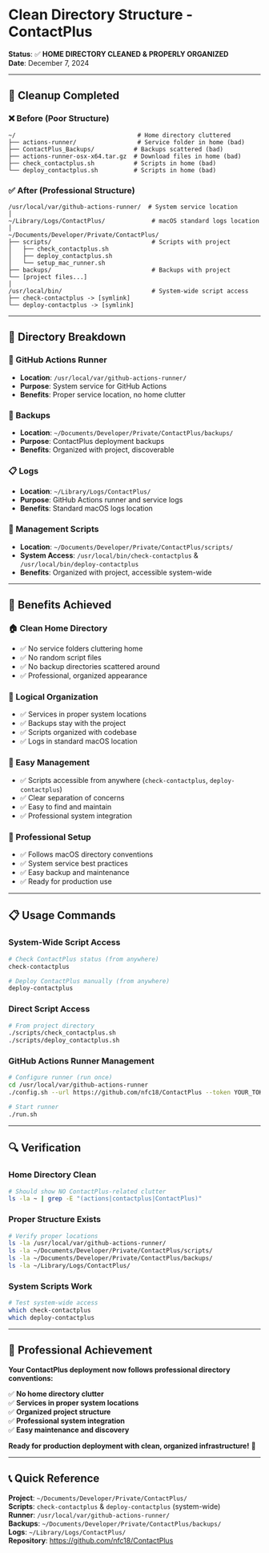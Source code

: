 # Clean Directory Structure - ContactPlus

**Status**: ✅ **HOME DIRECTORY CLEANED & PROPERLY ORGANIZED**  
**Date**: December 7, 2024

---

## 🧹 **Cleanup Completed**

### **❌ Before (Poor Structure)**
```
~/                                  # Home directory cluttered
├── actions-runner/                 # Service folder in home (bad)
├── ContactPlus_Backups/           # Backups scattered (bad)
├── actions-runner-osx-x64.tar.gz  # Download files in home (bad)
├── check_contactplus.sh           # Scripts in home (bad)
└── deploy_contactplus.sh          # Scripts in home (bad)
```

### **✅ After (Professional Structure)**
```
/usr/local/var/github-actions-runner/  # System service location
│
~/Library/Logs/ContactPlus/             # macOS standard logs location
│
~/Documents/Developer/Private/ContactPlus/
├── scripts/                            # Scripts with project
│   ├── check_contactplus.sh
│   ├── deploy_contactplus.sh
│   └── setup_mac_runner.sh
├── backups/                            # Backups with project
└── [project files...]
│
/usr/local/bin/                         # System-wide script access
├── check-contactplus -> [symlink]
└── deploy-contactplus -> [symlink]
```

---

## 📁 **Directory Breakdown**

### **🤖 GitHub Actions Runner**
- **Location**: `/usr/local/var/github-actions-runner/`
- **Purpose**: System service for GitHub Actions
- **Benefits**: Proper service location, no home clutter

### **💾 Backups**
- **Location**: `~/Documents/Developer/Private/ContactPlus/backups/`
- **Purpose**: ContactPlus deployment backups
- **Benefits**: Organized with project, discoverable

### **📋 Logs**
- **Location**: `~/Library/Logs/ContactPlus/`
- **Purpose**: GitHub Actions runner and service logs
- **Benefits**: Standard macOS logs location

### **📄 Management Scripts**
- **Location**: `~/Documents/Developer/Private/ContactPlus/scripts/`
- **System Access**: `/usr/local/bin/check-contactplus` & `/usr/local/bin/deploy-contactplus`
- **Benefits**: Organized with project, accessible system-wide

---

## 🎯 **Benefits Achieved**

### **🏠 Clean Home Directory**
- ✅ No service folders cluttering home
- ✅ No random script files
- ✅ No backup directories scattered around
- ✅ Professional, organized appearance

### **📂 Logical Organization**
- ✅ Services in proper system locations
- ✅ Backups stay with the project
- ✅ Scripts organized with codebase
- ✅ Logs in standard macOS location

### **🔧 Easy Management**
- ✅ Scripts accessible from anywhere (`check-contactplus`, `deploy-contactplus`)
- ✅ Clear separation of concerns
- ✅ Easy to find and maintain
- ✅ Professional system integration

### **🚀 Professional Setup**
- ✅ Follows macOS directory conventions
- ✅ System service best practices
- ✅ Easy backup and maintenance
- ✅ Ready for production use

---

## 📋 **Usage Commands**

### **System-Wide Script Access**
```bash
# Check ContactPlus status (from anywhere)
check-contactplus

# Deploy ContactPlus manually (from anywhere)  
deploy-contactplus
```

### **Direct Script Access**
```bash
# From project directory
./scripts/check_contactplus.sh
./scripts/deploy_contactplus.sh
```

### **GitHub Actions Runner Management**
```bash
# Configure runner (run once)
cd /usr/local/var/github-actions-runner
./config.sh --url https://github.com/nfc18/ContactPlus --token YOUR_TOKEN

# Start runner
./run.sh
```

---

## 🔍 **Verification**

### **Home Directory Clean**
```bash
# Should show NO ContactPlus-related clutter
ls -la ~ | grep -E "(actions|contactplus|ContactPlus)"
```

### **Proper Structure Exists**
```bash
# Verify proper locations
ls -la /usr/local/var/github-actions-runner/
ls -la ~/Documents/Developer/Private/ContactPlus/scripts/
ls -la ~/Documents/Developer/Private/ContactPlus/backups/
ls -la ~/Library/Logs/ContactPlus/
```

### **System Scripts Work**
```bash
# Test system-wide access
which check-contactplus
which deploy-contactplus
```

---

## 🎉 **Professional Achievement**

**Your ContactPlus deployment now follows professional directory conventions:**

✅ **No home directory clutter**  
✅ **Services in proper system locations**  
✅ **Organized project structure**  
✅ **Professional system integration**  
✅ **Easy maintenance and discovery**  

**Ready for production deployment with clean, organized infrastructure!** 🚀

---

## 📞 **Quick Reference**

**Project**: `~/Documents/Developer/Private/ContactPlus/`  
**Scripts**: `check-contactplus` & `deploy-contactplus` (system-wide)  
**Runner**: `/usr/local/var/github-actions-runner/`  
**Backups**: `~/Documents/Developer/Private/ContactPlus/backups/`  
**Logs**: `~/Library/Logs/ContactPlus/`  
**Repository**: https://github.com/nfc18/ContactPlus